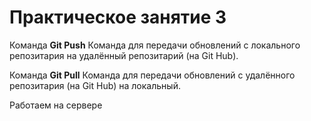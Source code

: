 # **Практическое занятие 3**

Команда **Git Push**
Команда для передачи обновлений с локального репозитария на удалённый репозитарий (на Git Hub).

Команда **Git Pull** 
Команда для передачи обновлений с удалённого репозитария (на Git Hub) на локальный.

Работаем на сервере
